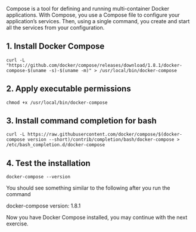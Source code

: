 Compose is a tool for defining and running multi-container Docker applications. With Compose, you use a Compose file to configure your application’s services. Then, using a single command, you create and start all the services from your configuration.

## 1. Install Docker Compose
```
curl -L "https://github.com/docker/compose/releases/download/1.8.1/docker-compose-$(uname -s)-$(uname -m)" > /usr/local/bin/docker-compose
```

## 2. Apply executable permissions
```
chmod +x /usr/local/bin/docker-compose
```

## 3. Install command completion for bash
```
curl -L https://raw.githubusercontent.com/docker/compose/$(docker-compose version --short)/contrib/completion/bash/docker-compose > /etc/bash_completion.d/docker-compose
```

## 4. Test the installation
```
docker-compose --version
```

You should see something similar to the following after you run the command

docker-compose version: 1.8.1


Now you have Docker Compose installed, you may continue with the next exercise.
